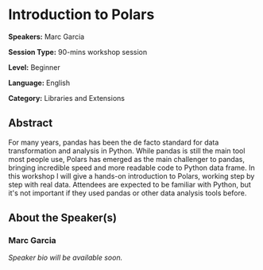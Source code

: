 # Introduction to Polars

**Speakers:** Marc Garcia

**Session Type:** 90-mins workshop session

**Level:** Beginner

**Language:** English

**Category:** Libraries and Extensions

## Abstract

For many years, pandas has been the de facto standard for data transformation and analysis in Python. While pandas is still the main tool most people use, Polars has emerged as the main challenger to pandas, bringing incredible speed and more readable code to Python data frame. In this workshop I will give a hands-on introduction to Polars, working step by step with real data. Attendees are expected to be familiar with Python, but it's not important if they used pandas or other data analysis tools before.


## About the Speaker(s)

### Marc Garcia

*Speaker bio will be available soon.*

